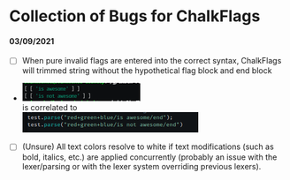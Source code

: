 # Collection of Bugs for ChalkFlags

#### 03/09/2021
- [ ] When pure invalid flags are entered into the correct syntax, ChalkFlags will trimmed string without the hypothetical flag block and end block
- ![](screenshots/screenshot-2022-03-09-05-01-04.png) \
is correlated to \
![](screenshots/screenshot-2022-03-09-05-01-58.png)
- [ ] (Unsure) All text colors resolve to white if text modifications (such as bold, italics, etc.) are applied concurrently (probably an issue with the lexer/parsing or with the lexer system overriding previous lexers).